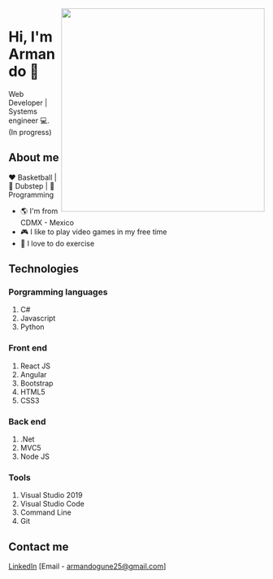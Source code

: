 <img align="right" width="400" height="400" src="https://images.unsplash.com/photo-1595259734744-a1d3d69d61f5?ixlib=rb-1.2.1&ixid=eyJhcHBfaWQiOjEyMDd9&auto=format&fit=crop&w=634&q=80">


# Hi, I'm Armando :avocado:

Web Developer | Systems engineer :computer:. (In progress)

## About me 

:heart: Basketball | :black_heart: Dubstep | :blue_heart: Programming

- :earth_americas: I'm from CDMX - Mexico
- :video_game: I like to play video games in my free time
- :muscle: I love to do exercise

## Technologies

### Porgramming languages

1. C#
2. Javascript
3. Python

### Front end 

1. React JS
2. Angular
3. Bootstrap
4. HTML5
5. CSS3

### Back end

1. .Net
2. MVC5
3. Node JS

### Tools

1. Visual Studio 2019
2. Visual Studio Code
3. Command Line
4. Git

## Contact me

[LinkedIn](https://www.linkedin.com/in/armandonery34/)
[Email - armandogune25@gmail.com]
